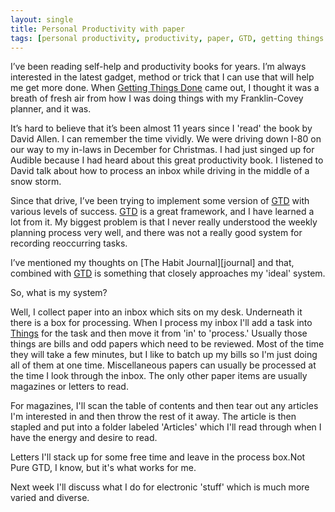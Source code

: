 ```yaml
---
layout: single
title: Personal Productivity with paper
tags: [personal productivity, productivity, paper, GTD, getting things done]
---
```


I’ve been reading self-help and productivity books for years. I’m always interested in the latest gadget, method or trick that I can use that will help me get more done. When [Getting Things Done][GTD] came out, I thought it was a breath of fresh air from how I was doing things with my Franklin-Covey planner, and it was.

It’s hard to believe that it’s been almost 11 years since I 'read' the book by David Allen. I can remember the time vividly. We were driving down I-80 on our way to my in-laws in December for Christmas. I had just singed up for Audible because I had heard about this great productivity book. I listened to David talk about how to process an inbox while driving in the middle of a snow storm.

Since that drive, I’ve been trying to implement some version of [GTD][GTD] with various levels of success. [GTD][GTD] is a great framework, and I have learned a lot from it. My biggest problem is that I never really understood the weekly planning process very well, and there was not a really good system for recording reoccurring tasks.

I’ve mentioned my thoughts on [The Habit Journal][journal] and that, combined with [GTD][GTD] is something that closely approaches my 'ideal' system.

So, what is my system?

Well, I collect paper into an inbox which sits on my desk. Underneath it there is a box for processing. When I process my inbox I'll add a task into [Things][things] for the task and then move it from 'in' to 'process.' Usually those things are bills and odd papers which need to be reviewed. Most of the time they will take a few minutes, but I like to batch up my bills so I'm just doing all of them at one time. Miscellaneous papers can usually be processed at the time I look through the inbox. The only other paper items are usually magazines or letters to read.

For magazines, I'll scan the table of contents and then tear out any articles I'm interested in and then throw the rest of it away. The article is then stapled and put into a folder labeled 'Articles' which I'll read through when I have the energy and desire to read.

Letters I'll stack up for some free time and leave in the process box.Not Pure GTD, I know, but it's what works for me.

Next week I'll discuss what I do for electronic 'stuff' which is much more varied and diverse.


[GTD]: https://www.amazon.com/Getting-Things-Done-Stress-Free-Productivity/dp/B01B6WSK5C/ref=tmm_aud_swatch_0?_encoding=UTF8&qid=&sr=
[things]: https://culturedcode.com/
